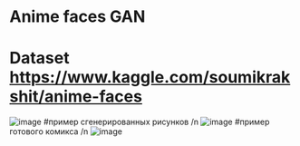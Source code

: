 # Anime faces GAN
# Dataset https://www.kaggle.com/soumikrakshit/anime-faces
![image](https://user-images.githubusercontent.com/46604662/114591250-6050d300-9c92-11eb-8307-fee588a04a37.png)
#пример сгенерированных рисунков /n
![image](https://user-images.githubusercontent.com/70627048/118808529-48342b00-b8b2-11eb-9216-da9b45343b01.png)
#пример готового комикса /n
![image](https://user-images.githubusercontent.com/70627048/118808340-1753f600-b8b2-11eb-8d0b-0fedcfcb8635.png)
